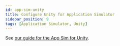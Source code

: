 ```yaml
---
id: app-sim-unity
title: Configure Unity for Application Simulator
sidebar_position: 9
tags: [Application Simulator, Unity]
---
```


See [our guide for the App Sim for Unity](/versioned_docs/version-02-Aug-2023/guides/unity/app-simulator/app-sim-unity-zif).

